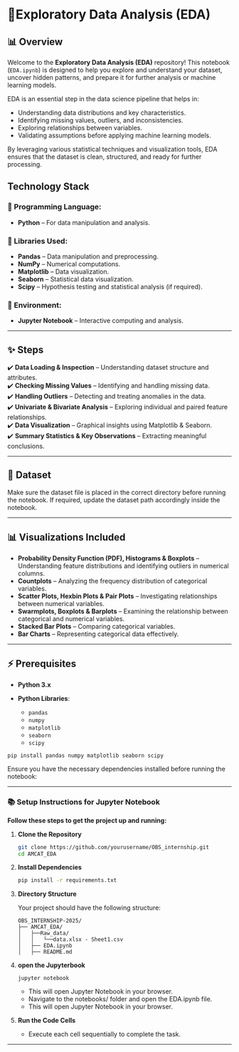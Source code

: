 # 📘Exploratory Data Analysis (EDA)

## 📊 Overview

Welcome to the **Exploratory Data Analysis (EDA)** repository! This notebook (`EDA.ipynb`) is designed to help you explore and understand your dataset, uncover hidden patterns, and prepare it for further analysis or machine learning models.

EDA is an essential step in the data science pipeline that helps in:

- Understanding data distributions and key characteristics.
- Identifying missing values, outliers, and inconsistencies.
- Exploring relationships between variables.
- Validating assumptions before applying machine learning models.

By leveraging various statistical techniques and visualization tools, EDA ensures that the dataset is clean, structured, and ready for further processing.

## Technology Stack

### 📌 Programming Language:

- **Python** – For data manipulation and analysis.

### 📌 Libraries Used:

- **Pandas** – Data manipulation and preprocessing.
- **NumPy** – Numerical computations.
- **Matplotlib** – Data visualization.
- **Seaborn** – Statistical data visualization.
- **Scipy** – Hypothesis testing and statistical analysis (if required).

### 📌 Environment:

- **Jupyter Notebook** – Interactive computing and analysis.

---

## ✨ Steps

✔️ **Data Loading & Inspection** – Understanding dataset structure and attributes.  
✔️ **Checking Missing Values** – Identifying and handling missing data.  
✔️ **Handling Outliers** – Detecting and treating anomalies in the data.  
✔️ **Univariate & Bivariate Analysis** – Exploring individual and paired feature relationships.  
✔️ **Data Visualization** – Graphical insights using Matplotlib & Seaborn.  
✔️ **Summary Statistics & Key Observations** – Extracting meaningful conclusions.

---

## 📂 Dataset

Make sure the dataset file is placed in the correct directory before running the notebook. If required, update the dataset path accordingly inside the notebook.

---

## 📊 Visualizations Included

- **Probability Density Function (PDF), Histograms & Boxplots** – Understanding feature distributions and identifying outliers in numerical columns.
- **Countplots** – Analyzing the frequency distribution of categorical variables.
- **Scatter Plots, Hexbin Plots & Pair Plots** – Investigating relationships between numerical variables.
- **Swarmplots, Boxplots & Barplots** – Examining the relationship between categorical and numerical variables.
- **Stacked Bar Plots** – Comparing categorical variables.
- **Bar Charts** – Representing categorical data effectively.

---

## ⚡ Prerequisites

- **Python 3.x**
- **Python Libraries**:

  - `pandas`
  - `numpy`
  - `matplotlib`
  - `seaborn`
  - `scipy`

```bash
pip install pandas numpy matplotlib seaborn scipy
```

Ensure you have the necessary dependencies installed before running the notebook:

---

### 📚 Setup Instructions for Jupyter Notebook

**Follow these steps to get the project up and running:**

1. **Clone the Repository**

   ```bash
   git clone https://github.com/yourusername/OBS_internship.git
   cd AMCAT_EDA
   ```

2. **Install Dependencies**

   ```bash
   pip install -r requirements.txt
   ```

3. **Directory Structure**

   Your project should have the following structure:

   ```
   OBS_INTERNSHIP-2025/
   ├── AMCAT_EDA/
   │   ├──Raw_data/
   │   │   └──data.xlsx - Sheet1.csv
   │   ├── EDA.ipynb
   │   ├── README.md
   ```

4. **open the Jupyterbook**

   ```
   jupyter notebook
   ```

   - This will open Jupyter Notebook in your browser.
   - Navigate to the notebooks/ folder and open the EDA.ipynb file.
   - This will open Jupyter Notebook in your browser.

5. **Run the Code Cells**

   - Execute each cell sequentially to complete the task.

---
